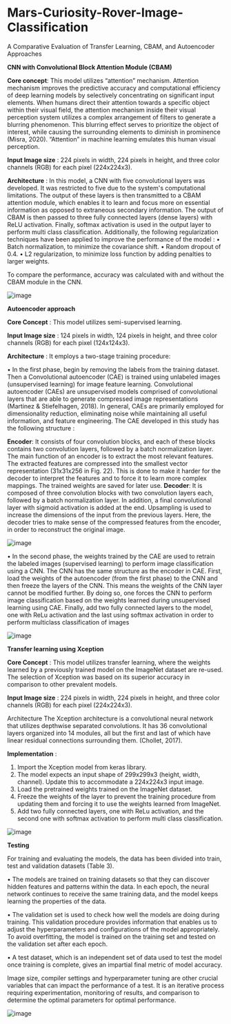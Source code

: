 # Mars-Curiosity-Rover-Image-Classification
A Comparative Evaluation of Transfer Learning, CBAM, and Autoencoder Approaches

**CNN with Convolutional Block Attention Module (CBAM)**

**Core concept**: This model utilizes “attention” mechanism. Attention mechanism improves the predictive accuracy and computational efficiency of deep learning models by selectively concentrating on significant input elements. 
   When humans direct their attention towards a specific object within their visual field, the attention mechanism inside their visual perception system utilizes a complex arrangement of filters to generate a blurring phenomenon. This blurring effect serves to prioritize the object of interest, while causing the surrounding elements to diminish in prominence (Misra, 2020). “Attention” in machine learning emulates this human visual perception.

**Input Image size** :  224 pixels in width, 224 pixels in height, and three color channels (RGB) for each pixel (224x224x3).

**Architecture** : In this model, a CNN with five convolutional layers was developed. It was restricted to five due to the system's computational limitations. The output of these layers is then transmitted to a CBAM attention module, which enables it to learn and focus more on essential information as opposed to extraneous secondary information. The output of CBAM is then passed to three fully connected layers (dense layers) with ReLU activation. Finally, softmax activation is used in the output layer to perform multi class classification. Additionally, the following regularization techniques have been applied to improve the performance of the model :
•	Batch normalization, to minimize the covariance shift.
•	Random dropout of 0.4. 
•	L2 regularization, to minimize loss function by adding penalties to larger weights.

To compare the performance, accuracy was calculated with and without the CBAM module in the CNN.


![image](https://github.com/miramnair/Mars-Curiosity-Rover-Image-Classification/assets/128325004/414aa4b2-6b6b-46f8-a384-232389c0c65b)

**Autoencoder approach**

**Core Concept** : This model utilizes semi-supervised learning.

**Input Image size** :  124 pixels in width, 124 pixels in height, and three color channels (RGB) for each pixel (124x124x3).

**Architecture** : It employs a two-stage training procedure: 

•	In the first phase, begin by removing the labels from the training dataset. Then a Convolutional autoencoder (CAE) is trained using unlabeled images (unsupervised learning) for image feature learning. Convolutional autoencoder (CAEs) are unsupervised models comprised of convolutional layers that are able to generate compressed image representations (Martinez & Stiefelhagen, 2018). In general, CAEs are primarily employed for dimensionality reduction, eliminating noise while maintaining all useful information, and feature engineering. The CAE developed in this study has the following structure : 

**Encoder**: It consists of four convolution blocks, and each of these blocks contains two convolution layers, followed by a batch normalization layer. The main function of an encoder is to extract the most relevant features. The extracted features are compressed into the smallest vector representation (31x31x256 in Fig. 22). This is done to make it harder for the decoder to interpret the features and to force it to learn more complex mappings. The trained weights are saved for later use.
**Decoder**: It is composed of three convolution blocks with two convolution layers each, followed by a batch normalization layer. In addition, a final convolutional layer with sigmoid activation is added at the end. Upsampling is used to increase the dimensions of the input from the previous layers. Here, the decoder tries to make sense of the compressed features from the encoder, in order to reconstruct the original image.


![image](https://github.com/miramnair/Mars-Curiosity-Rover-Image-Classification/assets/128325004/163259ec-c376-426f-84ac-28bc6fff9b44)

•	In the second phase, the weights trained by the CAE are used to retrain the labeled images (supervised learning) to perform image classification using a CNN. The CNN has the same structure as the encoder in CAE. First, load the weights of the autoencoder (from the first phase) to the CNN and then freeze the layers of the CNN. This means the weights of the CNN layer cannot be modified further. By doing so, one forces the CNN to perform image classification based on the weights learned during unsupervised learning using CAE. Finally, add two fully connected layers to the model, one with ReLu activation and the last using softmax activation in order to perform multiclass classification of images


![image](https://github.com/miramnair/Mars-Curiosity-Rover-Image-Classification/assets/128325004/b028a6bd-79d0-45bb-9ba8-99363d9919c1)


**Transfer learning using Xception**

**Core Concept** : This model utilizes transfer learning, where the weights learned by a previously trained model on the ImageNet dataset are re-used. The selection of Xception was based on its superior accuracy in comparison to other prevalent models.

**Input Image size** :  224 pixels in width, 224 pixels in height, and three color channels (RGB) for each pixel (224x224x3).

Architecture The Xception architecture is a convolutional neural network that utilizes depthwise separated convolutions. It has 36 convolutional layers organized into 14 modules, all but the first and last of which have linear residual connections surrounding them. (Chollet, 2017).


**Implementation** :  

1)	Import the Xception model from keras library.
2)	The model expects an input shape of 299x299x3 (height, width, channel). Update this to accommodate a 224x224x3 input image.
3)	Load the pretrained weights trained on the ImageNet dataset.
4)	Freeze the weights of the layer to prevent the training procedure from updating them and forcing it to use the weights learned from ImageNet.
5)	Add two fully connected layers, one with ReLu activation, and the second one with softmax activation to perform multi class classification.


![image](https://github.com/miramnair/Mars-Curiosity-Rover-Image-Classification/assets/128325004/5a874fb5-d8e0-4d82-b3f8-436999a4e1fa)


**Testing**

   For training and evaluating the models, the data has been divided into train, test and validation datasets (Table 3).

•	The models are trained on training datasets so that they can discover hidden features and patterns within the data. In each epoch, the neural network continues to receive the same training data, and the model keeps learning the properties of the data. 

•	The validation set is used to check how well the models are doing during training. This validation procedure provides information that enables us to adjust the hyperparameters and configurations of the model appropriately. To avoid overfitting, the model is trained on the training set and tested on the validation set after each epoch. 

•	A test dataset, which is an independent set of data used to test the model once training is complete, gives an impartial final metric of model accuracy.

   Image size, compiler settings and hyperparameter tuning are other crucial variables that can impact the performance of a test. It is an iterative process requiring experimentation, monitoring of results, and comparison to determine the optimal parameters for optimal performance.

   ![image](https://github.com/miramnair/Mars-Curiosity-Rover-Image-Classification/assets/128325004/2fdce12d-b929-419d-abce-5525e2ea5a02)

